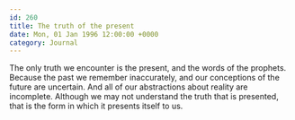 ```yaml
---
id: 260
title: The truth of the present
date: Mon, 01 Jan 1996 12:00:00 +0000
category: Journal
---
```


The only truth we encounter is the present, and the words of the
prophets.  Because the past we remember inaccurately, and our
conceptions of the future are uncertain.  And all of our abstractions
about reality are incomplete.  Although we may not understand the truth
that is presented, that is the form in which it presents itself to us.



